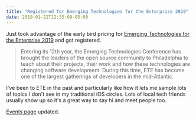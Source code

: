 ```yaml
---
title: "Registered for Emerging Technologies for the Enterprise 2019"
date: 2019-01-22T12:35:09-05:00
---
```


Just took advantage of the early bird pricing for [Emerging Technologies for the Enterprise 2019](https://2019.phillyemergingtech.com/) and got registered. 

> Entering its 12th year, the Emerging Technologies Conference has brought the leaders of the open source community to Philadelphia to teach about their projects, their work and how these technologies are changing software development. During this time, ETE has become one of the largest gatherings of developers in the mid-Atlantic.

I've been to ETE in the past and particularly like how it lets me sample lots of topics I don't see in my traditional iOS circles. Lots of local tech friends usually show up so it's a great way to say hi and meet people too.

[Events page](/events/) updated.
